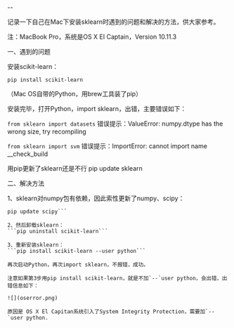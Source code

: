 -- 

记录一下自己在Mac下安装sklearn时遇到的问题和解决的方法，供大家参考。

注：MacBook Pro，系统是OS X EI Captain，Version 10.11.3


一、遇到的问题

安装scikit-learn：

```pip install scikit-learn```

（Mac OS自带的Python，用brew工具装了pip）

安装完毕，打开Python，import sklearn，出错，主要错误如下：


```from sklearn import datasets```
错误提示：ValueError: numpy.dtype has the wrong size, try recompiling

```from sklearn import svm```
错误提示：ImportError: cannot import name __check_build

用pip更新了sklearn还是不行
pip update sklearn


二、解决方法

1、sklearn对numpy包有依赖，因此索性更新了numpy、scipy：
```pip update numpy
pip update scipy```

2、然后卸载sklearn：
```pip uninstall scikit-learn```

3、重新安装sklearn：
```pip install scikit-learn --user python```

再次启动Python，再次import sklearn，不报错，成功。

注意如果第3步用pip install scikit-learn，就是不加`--`user python，会出错，出错信息如下：

![](oserror.png)

原因是 OS X El Capitan系统引入了System Integrity Protection，需要加`--`user python.
